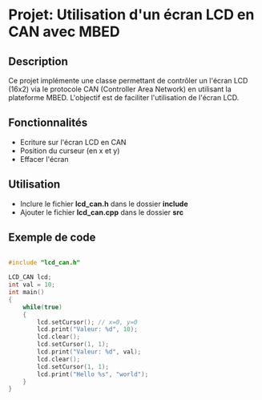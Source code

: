 <!-- ![z](./assets/LCD.jpg) -->

# Projet: Utilisation d'un écran LCD en CAN avec MBED

## Description
Ce projet implémente une classe permettant de contrôler un l'écran LCD (16x2) via le protocole CAN (Controller Area Network) en utilisant la plateforme MBED. L'objectif est de faciliter l'utilisation de l'écran LCD.

## Fonctionnalités
- Ecriture sur l'écran LCD en CAN
- Position du curseur (en x et y)
- Effacer l'écran 

## Utilisation
- Inclure le fichier **lcd_can.h** dans le dossier **include**
- Ajouter le fichier **lcd_can.cpp** dans le dossier **src**

## Exemple de code
```cpp

#include "lcd_can.h"

LCD_CAN lcd;
int val = 10;
int main()
{
    while(true)
    {
        lcd.setCursor(); // x=0, y=0
        lcd.print("Valeur: %d", 10);
        lcd.clear();
        lcd.setCursor(1, 1);
        lcd.print("Valeur: %d", val);
        lcd.clear();
        lcd.setCursor(1, 1);
        lcd.print("Hello %s", "world");
    }
}
```